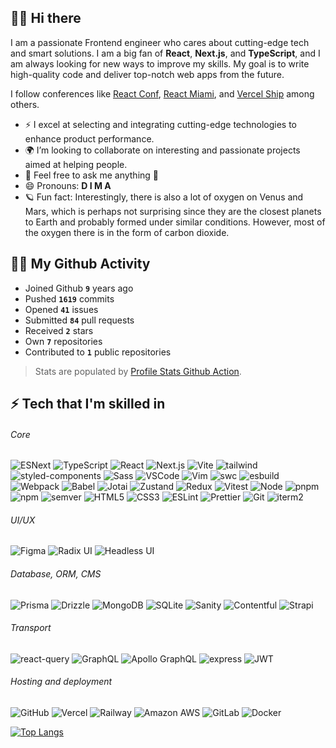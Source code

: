 ## 🙌🏼 Hi there
I am a passionate Frontend engineer who cares about cutting-edge tech and smart solutions. I am a big fan of **React**, **Next.js**, and **TypeScript**, and I am always looking for new ways to improve my skills. My goal is to write high-quality code and deliver top-notch web apps from the future.

I follow conferences like [React Conf](https://conf.react.dev/), [React Miami](https://www.reactmiami.com/), and [Vercel Ship](https://vercel.com/ship) among others.

-   ⚡ I excel at selecting and integrating cutting-edge technologies to enhance product performance.
-   🌍 I’m looking to collaborate on interesting and passionate projects aimed at helping people.
-   💬 Feel free to ask me anything 🙂
-   😄 Pronouns: **D I M A**
-   🪐 Fun fact: Interestingly, there is also a lot of oxygen on Venus and Mars, which is perhaps not surprising since they are the closest planets to Earth and probably formed under similar conditions. However, most of the oxygen there is in the form of carbon dioxide.

## 🤟🏼 My Github Activity

-   Joined Github **`9`** years ago
-   Pushed **`1619`** commits
-   Opened **`41`** issues
-   Submitted **`84`** pull requests
-   Received **`2`** stars
-   Own **`7`** repositories
-   Contributed to **`1`** public repositories

> Stats are populated by [Profile Stats Github Action](https://github.com/marketplace/actions/profile-readme-stats).

## ⚡ Tech that I'm skilled in

###### Core

![ESNext](<https://img.shields.io/badge/-JavaScript_(ESNext)-f5da55?style=flat&logo=javascript&logoColor=black>)
![TypeScript](https://img.shields.io/badge/-TypeScript-white?style=flat&logo=typescript)
![React](https://img.shields.io/badge/-React-black?style=flat&logo=react)
![Next.js](https://img.shields.io/badge/-Next.js-white?style=flat&logo=nextdotjs&logoColor=black)
![Vite](https://img.shields.io/badge/-Vite-white?style=flat&logo=vite)
![tailwind](https://img.shields.io/badge/-Tailwind-white?style=flat&logo=tailwindcss&logoColor=06B6D4)
![styled-components](https://img.shields.io/badge/-Styled--Components-bf4080?style=flat&logo=styledcomponents&logoColor=f5da55)
![Sass](https://img.shields.io/badge/-Sass-bf4080?style=flat&logo=sass&logoColor=white)
![VSCode](https://img.shields.io/badge/-VSCode-white?style=flat&logo=xcode&logoColor=1572B6)
![Vim](https://img.shields.io/badge/-Vim-white?style=flat&logo=vim&logoColor=007f00)
![swc](https://img.shields.io/badge/-swc?style=flat&logo=swc)
![esbuild](https://img.shields.io/badge/-esbuild-161619?style=flat&logo=esbuild)
![Webpack](https://img.shields.io/badge/-Webpack-black?style=flat&logo=webpack)
![Babel](https://img.shields.io/badge/-Babel-black?style=flat&logo=Babel&logoColor=f5da55)
![Jotai](https://img.shields.io/badge/-Jotai-white?style=flat&logoColor=1572B6)
![Zustand](https://img.shields.io/badge/-Zustand-white?style=flat&logoColor=1572B6)
![Redux](https://img.shields.io/badge/-Redux-764abc?style=flat&logo=redux)
![Vitest](https://img.shields.io/badge/-Vitest-white?style=flat&logo=vitest)
![Node](https://img.shields.io/badge/-Node-white?style=flat&logo=nodedotjs)
![pnpm](https://img.shields.io/badge/-pnpm-white?style=flat&logo=pnpm)
![npm](https://img.shields.io/badge/-npm-white?style=flat&logo=npm&logoColor=CB3837)
![semver](https://img.shields.io/badge/-semver-white?style=flat&logo=semver&logoColor=black)
![HTML5](https://img.shields.io/badge/-HTML5-E34F26?style=flat&logo=html5&logoColor=white)
![CSS3](https://img.shields.io/badge/-CSS3-1572B6?style=flat&logo=css3)
![ESLint](https://img.shields.io/badge/-ESLint-white?style=flat&logo=eslint&logoColor=4B32C3)
![Prettier](https://img.shields.io/badge/-Prettier-black?style=flat&logo=prettier)
![Git](https://img.shields.io/badge/-Git-white?style=flat&logo=git)
![iterm2](https://img.shields.io/badge/-iterm2-black?style=flat&logo=iterm2)

###### UI/UX

![Figma](https://img.shields.io/badge/-Figma-black?style=flat&logo=figma)
![Radix UI](https://img.shields.io/badge/-Radix_UI-white?style=flat&logo=radixui&logoColor=161618)
![Headless UI](https://img.shields.io/badge/-Headless_UI-161619?style=flat&logo=headlessui)

###### Database, ORM, CMS

![Prisma](https://img.shields.io/badge/-Prisma-black?style=flat&logo=prisma)
![Drizzle](https://img.shields.io/badge/-Drizzle-black?style=flat&logo=drizzle)
![MongoDB](https://img.shields.io/badge/-MongoDB-white?style=flat&logo=mongodb)
![SQLite](https://img.shields.io/badge/SQLite-black?style=flat&logo=sqlite)
![Sanity](https://img.shields.io/badge/-Sanity-white?style=flat&logo=sanity)
![Contentful](https://img.shields.io/badge/-Contentful-white?style=flat&logo=contentful)
![Strapi](https://img.shields.io/badge/-Strapi-white?style=flat&logo=strapi&logoColor=8c4bff)

###### Transport

![react-query](https://img.shields.io/badge/-React%20Query-E10098?style=flat&logo=reactquery)
![GraphQL](https://img.shields.io/badge/-GraphQL-E10098?style=flat&logo=graphql)
![Apollo GraphQL](https://img.shields.io/badge/-Apollo%20GraphQL-311C87?style=flat&logo=apollo-graphql)
![express](https://img.shields.io/badge/-express-white?style=flat&logo=express&logoColor=black)
![JWT](https://img.shields.io/badge/-JWT-black?style=flat&logo=jsonwebtokens)

###### Hosting and deployment

![GitHub](https://img.shields.io/badge/-GitHub-181717?style=flat&logo=github)
![Vercel](https://img.shields.io/badge/-Vercel-black?style=flat&logo=vercel)
![Railway](https://img.shields.io/badge/-Railway-black?style=flat&logo=railway)
![Amazon AWS](https://img.shields.io/badge/Amazon%20AWS-232F3E?style=flat&logo=amazon-aws)
![GitLab](https://img.shields.io/badge/-GitLab-FCA121?style=flat&logo=gitlab)
![Docker](https://img.shields.io/badge/-Docker-black?style=flat&logo=docker)

[![Top Langs](https://github-readme-stats.vercel.app/api/top-langs/?username=dvakatsiienko&layout=compact)](https://github.com/anuraghazra/github-readme-stats)
